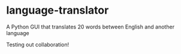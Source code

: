 # language-translator
A Python GUI that translates 20 words between English and another language

Testing out collaboration!


